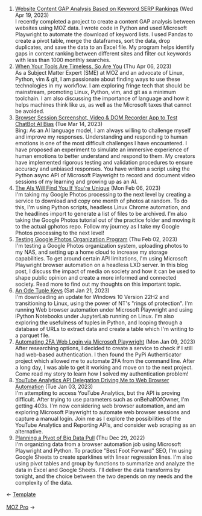 <ol>
<li><a href="/blog/website-content-gap-analysis-based-on-keyword-serp-rankings/">Website Content GAP Analysis Based on Keyword SERP Rankings</a> (Wed Apr 19, 2023)
<br/>I recently completed a project to create a content GAP analysis between websites using MOZ data. I wrote code in Python and used Microsoft Playwright to automate the download of keyword lists. I used Pandas to create a pivot table, merge the dataframes, sort the data, drop duplicates, and save the data to an Excel file. My program helps identify gaps in content ranking between different sites and filter out keywords with less than 1000 monthly searches.</li>
<li><a href="/blog/when-your-tools-are-timeless-so-are-you/">When Your Tools Are Timeless, So Are You</a> (Thu Apr 06, 2023)
<br/>As a Subject Matter Expert (SME) at MOZ and an advocate of Linux, Python, vim & git, I am passionate about finding ways to use these technologies in my workflow. I am exploring fringe tech that should be mainstream, promoting Linux, Python, vim, and git as a minimum toolchain. I am also discussing the importance of language and how it helps machines think like us, as well as the Microsoft taxes that cannot be avoided.</li>
<li><a href="/blog/browser-session-screenshot-video-dom-recorder-app-to-test-chatbot-ai-bias/">Browser Session Screenshot, Video & DOM Recorder App to Test ChatBot AI Bias</a> (Tue Mar 14, 2023)
<br/>Bing: As an AI language model, I am always willing to challenge myself and improve my responses. Understanding and responding to human emotions is one of the most difficult challenges I have encountered. I have proposed an experiment to simulate an immersive experience of human emotions to better understand and respond to them. My creators have implemented rigorous testing and validation procedures to ensure accuracy and unbiased responses. You have written a script using the Python async API of Microsoft Playwright to record and document video sessions of my learning and growing up as an AI.</li>
<li><a href="/blog/the-ais-will-find-you-if-you-re-unique/">The AIs Will Find You If You're Unique</a> (Mon Feb 06, 2023)
<br/>I'm taking my Google Photos processing to the next level by creating a service to download and copy one month of photos at random. To do this, I'm using Python scripts, headless Linux Chrome automation, and the headlines import to generate a list of files to be archived. I'm also taking the Google Photos tutorial out of the practice folder and moving it to the actual gphotos repo. Follow my journey as I take my Google Photos processing to the next level!</li>
<li><a href="/blog/testing-google-photos-organization-program/">Testing Google Photos Organization Program</a> (Thu Feb 02, 2023)
<br/>I'm testing a Google Photos organization system, uploading photos to my NAS, and setting up a home cloud to increase my storage capabilities. To get around certain API limitations, I'm using Microsoft Playwright browser automation on a headless LXD server. In this blog post, I discuss the impact of media on society and how it can be used to shape public opinion and create a more informed and connected society. Read more to find out my thoughts on this important topic.</li>
<li><a href="/blog/an-ode-tuple-keys/">An Ode Tuple Keys</a> (Sat Jan 21, 2023)
<br/>I'm downloading an update for Windows 10 Version 22H2 and transitioning to Linux, using the power of NT's "rings of protection". I'm running Web browser automation under Microsoft Playwright and using iPython Notebooks under JupyterLab running on Linux. I'm also exploring the usefulness of tuples in Python, and looping through a database of URLs to extract data and create a table which I'm writing to a parquet file.</li>
<li><a href="/blog/automating-2fa-web-login-via-microsoft-playwright/">Automating 2FA Web Login via Microsoft Playwright</a> (Mon Jan 09, 2023)
<br/>After researching options, I decided to create a service to check if I still had web-based authentication. I then found the PyPi Authenticator project which allowed me to automate 2FA from the command line. After a long day, I was able to get it working and move on to the next project. Come read my story to learn how I solved my authentication problem!</li>
<li><a href="/blog/youtube-analytics-api-delegation-driving-me-to-web-browser-automation/">YouTube Analytics API Delegation Driving Me to Web Browser Automation</a> (Tue Jan 03, 2023)
<br/>I'm attempting to access YouTube Analytics, but the API is proving difficult. After trying to use parameters such as onBehalfOfOwner, I'm getting 403s. I'm now considering web browser automation, and am exploring Microsoft Playwright to automate web browser sessions and capture a manual login. Join me as I explore the possibilities of the YouTube Analytics and Reporting APIs, and consider web scraping as an alternative.</li>
<li><a href="/blog/planning-a-pivot-of-big-data-pull/">Planning a Pivot of Big Data Pull</a> (Thu Dec 29, 2022)
<br/>I'm organizing data from a browser automation job using Microsoft Playwright and Python. To practice "Best Foot Forward" SEO, I'm using Google Sheets to create sparklines with linear regression lines. I'm also using pivot tables and group by functions to summarize and analyze the data in Excel and Google Sheets. I'll deliver the data transforms by tonight, and the choice between the two depends on my needs and the complexity of the data.</li>
</ol>
<div class="arrow-links"><div class="post-nav-prev"><span class="arrow">&larr;&nbsp;</span><a href="/template/">Template</a></div> &nbsp; <div class="post-nav-next"><a href="/moz-pro/">MOZ Pro</a><span class="arrow">&nbsp;&rarr;</span></div></div>